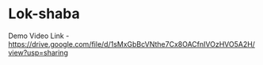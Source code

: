 # Lok-shaba



Demo Video Link -  https://drive.google.com/file/d/1sMxGbBcVNthe7Cx8OACfnIVOzHVO5A2H/view?usp=sharing
